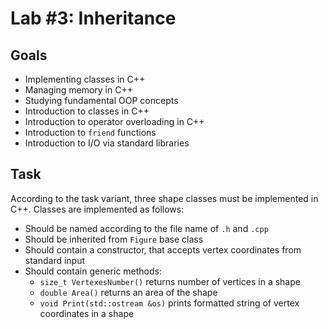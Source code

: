 # Lab #3: Inheritance

## Goals
- Implementing classes in C++
- Managing memory in C++
- Studying fundamental OOP concepts
- Introduction to classes in C++
- Introduction to operator overloading in C++
- Introduction to `friend` functions
- Introduction to I/O via standard libraries

## Task
According to the task variant, three shape classes must be implemented in C++.
Classes are implemented as follows:
- Should be named according to the file name of `.h` and `.cpp`
- Should be inherited from `Figure` base class
- Should contain a constructor, that accepts vertex coordinates from standard input
- Should contain generic methods:
   - `size_t VertexesNumber()` returns number of vertices in a shape
   - `double Area()` returns an area of the shape
   - `void Print(std::ostream &os)` prints formatted string of vertex coordinates in a shape
